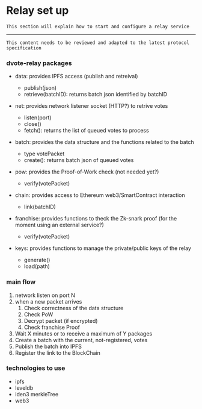 # Relay set up

`This section will explain how to start and configure a relay service`



------



`This content needs to be reviewed and adapted to the latest protocol specification`

### dvote-relay packages

- data: provides IPFS access (publish and retreival)
	* publish(json)
	* retrieve(batchID): returns batch json identified by batchID
  
  
- net: provides network listener socket (HTTP?) to retrive votes
	* listen(port)
	* close()
	* fetch(): returns the list of queued votes to process
  

- batch: provides the data structure and the functions related to the batch
	* type votePacket
	* create(): returns batch json of queued votes
  

- pow: provides the Proof-of-Work check (not needed yet?)
	* verify(votePacket)
  

- chain: provides access to Ethereum web3/SmartContract interaction
	* link(batchID)
  

- franchise: provides functions to theck the Zk-snark proof (for the moment using an external service?)
	* verify(votePacket)
 

- keys: provides functions to manage the private/public keys of the relay
	* generate()
	* load(path)
  
### main flow

1. network listen on port N
2. when a new packet arrives
	1. Check correctness of the data structure
	2. Check PoW
	3. Decrypt packet (if encrypted)
	4. Check franchise Proof
3. Wait X minutes or to receive a maximum of Y packages
4. Create a batch with the current, not-registered, votes
5. Publish the batch into IPFS
6. Register the link to the BlockChain

### technologies to use

- ipfs
- leveldb
- iden3 merkleTree
- web3











